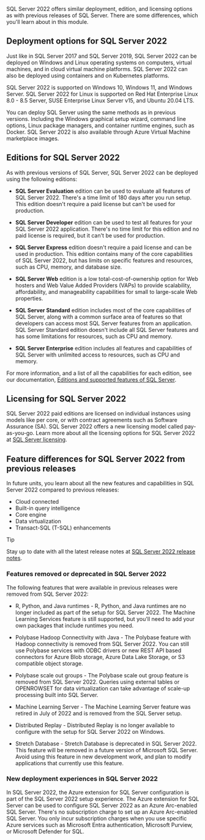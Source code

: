 SQL Server 2022 offers similar deployment, edition, and licensing options as with previous releases of SQL Server. There are some differences, which you'll learn about in this module.

## Deployment options for SQL Server 2022

Just like in SQL Server 2017 and SQL Server 2019, SQL Server 2022 can be deployed on Windows and Linux operating systems on computers, virtual machines, and in cloud virtual machine platforms. SQL Server 2022 can also be deployed using containers and on Kubernetes platforms.

SQL Server 2022 is supported on Windows 10, Windows 11, and Windows Server. SQL Server 2022 for Linux is supported on Red Hat Enterprise Linux 8.0 - 8.5 Server, SUSE Enterprise Linux Server v15, and Ubuntu 20.04 LTS.

You can deploy SQL Server using the same methods as in previous versions. Including the Windows graphical setup wizard, command line options, Linux package managers, and container runtime engines, such as Docker. SQL Server 2022 is also available through Azure Virtual Machine marketplace images.

## Editions for SQL Server 2022

As with previous versions of SQL Server, SQL Server 2022 can be deployed using the following editions:

- **SQL Server Evaluation** edition can be used to evaluate all features of SQL Server 2022. There's a time limit of 180 days after you run setup. This edition doesn't require a paid license but can't be used for production.

- **SQL Server Developer** edition can be used to test all features for your SQL Server 2022 application. There's no time limit for this edition and no paid license is required, but it can't be used for production.

- **SQL Server Express** edition doesn't require a paid license and can be used in production. This edition contains many of the core capabilities of SQL Server 2022, but has limits on specific features and resources, such as CPU, memory, and database size.

- **SQL Server Web** edition is a low total-cost-of-ownership option for Web hosters and Web Value Added Providers (VAPs) to provide scalability, affordability, and manageability capabilities for small to large-scale Web properties.

- **SQL Server Standard** edition includes most of the core capabilities of SQL Server, along with a common surface area of features so that developers can access most SQL Server features from an application. SQL Server Standard edition doesn't include all SQL Server features and has some limitations for resources, such as CPU and memory.

- **SQL Server Enterprise** edition includes all features and capabilities of SQL Server with unlimited access to resources, such as CPU and memory.

For more information, and a list of all the capabilities for each edition, see our documentation, [Editions and supported features of SQL Server](https://aka.ms/sql2022editions).

## Licensing for SQL Server 2022

SQL Server 2022 paid editions are licensed on individual instances using models like per core, or with contract agreements such as Software Assurance (SA). SQL Server 2022 offers a new licensing model called pay-as-you-go. Learn more about all the licensing options for SQL Server 2022 at [SQL Server licensing](https://aka.ms/sqlserver2022licensing).

## Feature differences for SQL Server 2022 from previous releases

In future units, you learn about all the new features and capabilities in SQL Server 2022 compared to previous releases:

- Cloud connected
- Built-in query intelligence
- Core engine
- Data virtualization
- Transact-SQL (T-SQL) enhancements

> [!TIP]
> Stay up to date with all the latest release notes at [SQL Server 2022 release notes](https://aka.ms/sqlserver2022releasenotes).

### Features removed or deprecated in SQL Server 2022

The following features that were available in previous releases were removed from SQL Server 2022:

- R, Python, and Java runtimes - R, Python, and Java runtimes are no longer included as part of the setup for SQL Server 2022. The Machine Learning Services feature is still supported, but you'll need to add your own packages that include runtimes you need.

- Polybase Hadoop Connectivity with Java - The Polybase feature with Hadoop connectivity is removed from SQL Server 2022. You can still use Polybase services with ODBC drivers or new REST API based connectors for Azure Blob storage, Azure Data Lake Storage, or S3 compatible object storage.

- Polybase scale out groups - The Polybase scale out group feature is removed from SQL Server 2022. Queries using external tables or OPENROWSET for data virtualization can take advantage of scale-up processing built into SQL Server.

- Machine Learning Server - The Machine Learning Server feature was retired in July of 2022 and is removed from the SQL Server setup.

- Distributed Replay - Distributed Replay is no longer available to configure with the setup for SQL Server 2022 on Windows.

- Stretch Database - Stretch Database is deprecated in SQL Server 2022. This feature will be removed in a future version of Microsoft SQL Server. Avoid using this feature in new development work, and plan to modify applications that currently use this feature.

### New deployment experiences in SQL Server 2022

In SQL Server 2022, the Azure extension for SQL Server configuration is part of the SQL Server 2022 setup experience. The Azure extension for SQL Server can be used to configure SQL Server 2022 as an Azure Arc-enabled SQL Server. There's no subscription charge to set up an Azure Arc-enabled SQL Server. You only incur subscription charges when you use specific Azure services such as Microsoft Entra authentication, Microsoft Purview, or Microsoft Defender for SQL.
